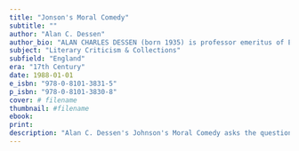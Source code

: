 ```yaml
---
title: "Jonson's Moral Comedy"
subtitle: ""
author: "Alan C. Dessen"
author_bio: "ALAN CHARLES DESSEN (born 1935) is professor emeritus of English at the University of North Carolina, Chapel Hill. He received his Ph. D. from Johns Hopkins in 1963. He is the author of several books including A Dictionary of Stage Directions in English Drama 1580-1642 and Elizabethan Stage Conventions and Modern Interpreters."
subject: "Literary Criticism & Collections"
subfield: "England"
era: "17th Century"
date: 1988-01-01
e_isbn: "978-0-8101-3831-5"
p_isbn: "978-0-8101-3830-8"
cover: # filename
thumbnail: #filename
ebook:
print:
description: "Alan C. Dessen's Johnson's Moral Comedy asks the question about the character of Ben Jonson's comedies: were they sentimental or were they didactic and moralistic comedies? Dessen's groundbreaking text remains significant for its contribution to early conversations about Jonsonian comedy, as well as its contribution to the practice of ethical criticism of literature. In his close readings of Jonson's plays, he offers a model of engaging in such critical practice."
---
```

